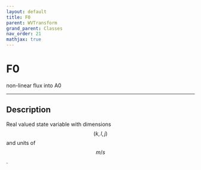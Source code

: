 ```yaml
---
layout: default
title: F0
parent: WVTransform
grand_parent: Classes
nav_order: 21
mathjax: true
---
```


#  F0

non-linear flux into A0


---

## Description
Real valued state variable with dimensions $$(k,l,j)$$ and units of $$m/s$$.

